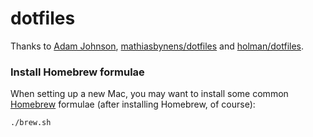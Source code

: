 dotfiles
========

Thanks to [Adam Johnson](https://adamchainz.gumroad.com/l/bygdx), [mathiasbynens/dotfiles](https://github.com/mathiasbynens/dotfiles) and [holman/dotfiles](https://github.com/holman/dotfiles).

### Install Homebrew formulae

When setting up a new Mac, you may want to install some common [Homebrew](http://brew.sh/) formulae (after installing Homebrew, of course):

```bash
./brew.sh
```
